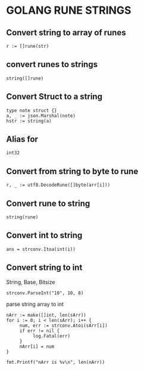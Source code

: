 # GOLANG RUNE STRINGS

## Convert string to array of runes

```golang
r := []rune(str)
```

## convert runes to strings

```golang
string([]rune)
```

## Convert Struct to a string

```golang
type note struct {}
a, _ := json.Marshal(note)
hstr := string(a)
```

## Alias for

```golang
int32
```

## Convert from string to byte to rune

```golang
r, _ := utf8.DecodeRune([]byte(arr[i]))
```

## Convert rune to string

```golang
string(rune)
```

## Convert int to string

```golang
ans = strconv.Itoa(int(i))
```

## Convert string to int

String, Base, Bitsize

```golang
strconv.ParseInt("10", 10, 8)
```

parse string array to int

```golang
nArr := make([]int, len(sArr))
for i := 0; i < len(sArr); i++ {
     num, err := strconv.Atoi(sArr[i])
     if err != nil {
          log.Fatal(err)
     }
     nArr[i] = num
}

fmt.Printf("nArr is %v\n", len(nArr))
```
